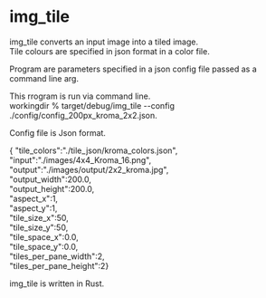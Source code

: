# img_tile
  
img_tile converts an input image into a tiled image.  
  Tile colours are specified in json format in a color file.
    
  Program are parameters specified in a json config file passed as a command line arg. 
    
This rrogram is run via command line.  
workingdir % target/debug/img_tile --config ./config/config_200px_kroma_2x2.json. 
  
Config file is Json format. 
  
{ "tile_colors":"./tile_json/kroma_colors.json",  
  "input":"./images/4x4_Kroma_16.png",  
  "output":"./images/output/2x2_kroma.jpg",  
  "output_width":200.0,  
  "output_height":200.0,  
  "aspect_x":1,  
  "aspect_y":1,  
  "tile_size_x":50,  
  "tile_size_y":50,  
  "tile_space_x":0.0,  
  "tile_space_y":0.0,  
  "tiles_per_pane_width":2,  
  "tiles_per_pane_height":2}
  
img_tile is written in Rust.  
